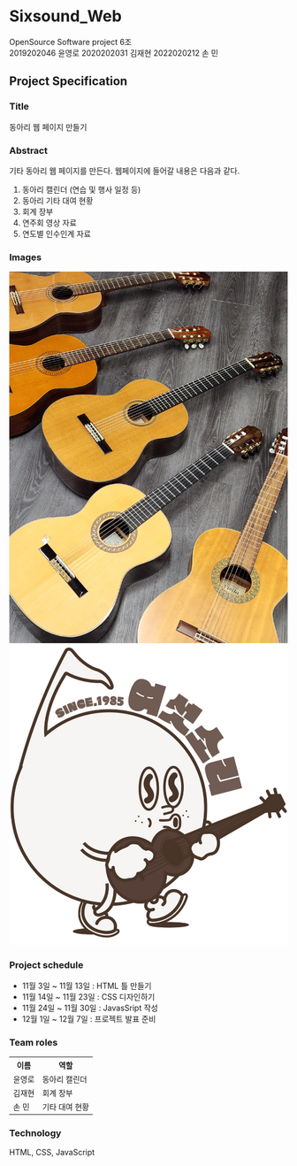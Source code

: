 # Sixsound_Web
OpenSource Software project 6조 </br>
2019202046 윤영로
2020202031 김재현
2022020212 손 민 </br>

## Project Specification
### Title
동아리 웹 페이지 만들기 </br>
### Abstract
기타 동아리 웹 페이지를 만든다. 웹페이지에 들어갈 내용은 다음과 같다.

1. 동아리 캘린더 (연습 및  행사 일정 등)
2. 동아리 기타 대여 현황
3. 회계 장부
4. 연주회 영상 자료
5. 연도별 인수인계 자료

### Images
![Guitar Image](./guitar.jpg)
![Logo Image](./logo.jpg)

### Project schedule
- 11월 3일 ~ 11월 13일 : HTML 틀 만들기
- 11월 14일 ~ 11월 23일 : CSS 디자인하기
- 11월 24일 ~ 11월 30일 : JavasSript 작성
- 12월 1일 ~ 12월 7일 : 프로젝트 발표 준비

### Team roles
<table>
<tr>
    <th>이름</th>
    <th>역할</th>
</tr>
<tr>
    <td>윤영로</td>
    <td>동아리 캘린더</td>
</tr>
<tr>
    <td>김재현</td>
    <td>회계 장부</td>
</tr>
<tr>
    <td>손 민</td>
    <td>기타 대여 현황</td>
</tr>
</table>

### Technology
HTML, CSS, JavaScript